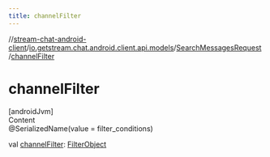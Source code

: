 ```yaml
---
title: channelFilter
---
```

//[stream-chat-android-client](../../../index.md)/[io.getstream.chat.android.client.api.models](../index.md)/[SearchMessagesRequest](index.md)/[channelFilter](channelFilter.md)



# channelFilter  
[androidJvm]  
Content  
@SerializedName(value = filter_conditions)  
  
val [channelFilter](channelFilter.md): [FilterObject](../FilterObject/index.md)  



